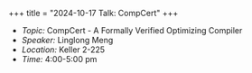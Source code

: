 +++
title = "2024-10-17 Talk: CompCert"
+++

- _Topic:_ CompCert - A Formally Verified Optimizing Compiler
- _Speaker:_ Linglong Meng
- _Location:_ Keller 2-225
- _Time:_ 4:00-5:00 pm
<!--more-->